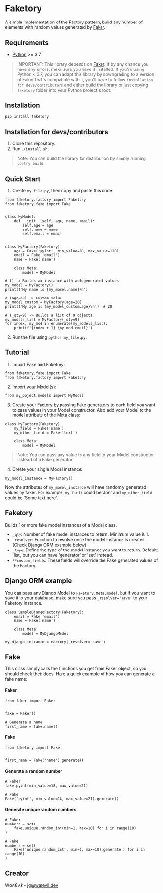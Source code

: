 # Faketory

A simple implementation of the Factory pattern, build any number of elements with random values generated by [Faker].


## Requirements

- [Python] >= 3.7
> IMPORTANT: This library depends on [Faker]. If by any chance you have any errors, make sure you have it installed. If you're using Python < 3.7, you can adapt this library by downgrading to a version of Faker that's compatible with it, you'll have to follow `installation for devs/contributors` and either build the library or just copying `faketory` folder into your Python project's root.


## Installation

```sh
pip install faketory
```

## Installation for devs/contributors

1. Clone this repository.
2. Run `./install.sh`.
> Note: You can build the library for distribution by simply running `poetry build`.

## Quick Start

1. Create `my_file.py`, then copy and paste this code:

```
from faketory.factory import Faketory
from faketory.fake import Fake


class MyModel:
    def __init__(self, age, name, email):
        self.age = age
        self.name = name
        self.email = email


class MyFactory(Faketory):
    age = Fake('pyint', min_value=18, max_value=120)
    email = Fake('email')
    name = Fake('name')

    class Meta:
        model = MyModel

# () -> Builds an instance with autogenerated values
my_model = MyFactory()
print(f'My name is {my_model.name}\n')

# (age=20) -> Custom value
my_model_custom = MyFactory(age=20)
print(f'My age is {my_model_custom.age}\n')  # 20

# (_qty=9) -> Builds a list of 9 objects
my_models_list = MyFactory(_qty=9)
for index, my_mod in enumerate(my_models_list):
    print(f'{index + 1} {my_mod.email}')

```

2. Run the file using `python my_file.py`.


## Tutorial

1. Import Fake and Faketory:

```
from faketory.fake import Fake
from faketory.factory import Faketory
```

2. Import your Model(s):

```
from my_poject.models import MyModel
```

3. Create your Factory by passing Fake generators to each field you want to pass values in your Model constructor. Also add your Model to the model attribute of the Meta class:

```
class MyFactory(Faketory):
    my_field = Fake('name')
    my_other_field = Fake('text')

    class Meta:
        model = MyModel
```
> Note: You can pass any value to any field to your Model constructor instead of a Fake generator.

4. Create your single Model instance:

```
my_model_instance = MyFactory()
```

Now the attributes of `my_model_instance` will have randomly generated values by faker. For example, `my_field` could be 'Jon' and `my_other_field` could be 'Some text here'.


## Faketory

Builds 1 or more fake model instances of a Model class.
- `_qty`: Number of fake model instances to return. Minimum value is 1.
- `_resolver`: Function to resolve once the model instance is created. (Check Django ORM example below)
- `_type`: Define the type of the model instance you want to return. Default: 'list', but you can have 'generator' or 'set' instead.
- `**custom_fields`: These fields will override the Fake generated values of the Factory.


## Django ORM example

You can pass any Django Model to `Faketory.Meta.model`, but if you want to save it to your database, make sure you pass `_resolver='save'` to your Faketory instance.

```
class SampleDjangoFactory(Faketory):
    email = Fake('email')
    name = Fake('name')

    class Meta:
        model = MyDjangoModel

my_django_instance = Factory(_resolver='save')

```


## Fake

This class simply calls the functions you get from Faker object, so you should check their docs. Here a quick example of how you can generate a fake name:

#### Faker

```
from faker import Faker


fake = Faker()

# Generate a name
first_name = fake.name()

```

#### Fake
```
from faketory import Fake


first_name = Fake('name').generate()

```

#### Generate a random number

```
# Faker
fake.pyint(min_value=18, max_value=21)

# Fake
Fake('pyint', min_value=18, max_value=21).generate()
```

#### Generate unique random numbers

```
# Faker
numbers = set(
    fake.unique.random_int(min=1, max=10) for i in range(10)
)

# Fake
numbers = set(
    Fake('unique.random_int', min=1, max=10).generate() for i in range(10)
)
```


## Creator

Wαя€vเℓ - <jg@warevil.dev>

[Faker]: <https://pypi.org/project/Faker/>
[Python]: <https://www.python.org/downloads/>